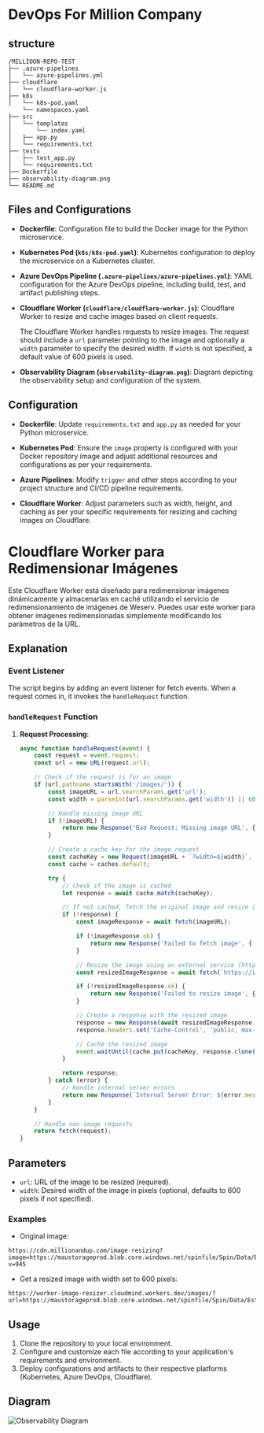 # DevOps For Million Company

## structure

```
/MILLIOON-REPO-TEST
├── .azure-pipelines
│   └── azure-pipelines.yml
├── cloudflare
│   └── cloudflare-worker.js
├── k8s
│   └── k8s-pod.yaml
    └── namespaces.yaml
├── src
│   └── templates
│       └── index.yaml
│   ├── app.py
│   └── requirements.txt
├── tests
│   ├── test_app.py
│   └── requirements.txt
├── Dockerfile
├── observability-diagram.png
└── README.md
```


## Files and Configurations

- **Dockerfile**: Configuration file to build the Docker image for the Python microservice.

- **Kubernetes Pod (`k8s/k8s-pod.yaml`)**: Kubernetes configuration to deploy the microservice on a Kubernetes cluster.

- **Azure DevOps Pipeline (`.azure-pipelines/azure-pipelines.yml`)**: YAML configuration for the Azure DevOps pipeline, including build, test, and artifact publishing steps.

- **Cloudflare Worker (`cloudflare/cloudflare-worker.js`)**: Cloudflare Worker to resize and cache images based on client requests.

  The Cloudflare Worker handles requests to resize images. The request should include a `url` parameter pointing to the image and optionally a `width` parameter to specify the desired width. If `width` is not specified, a default value of 600 pixels is used.

- **Observability Diagram (`observability-diagram.png`)**: Diagram depicting the observability setup and configuration of the system.

## Configuration

- **Dockerfile**: Update `requirements.txt` and `app.py` as needed for your Python microservice.

- **Kubernetes Pod**: Ensure the `image` property is configured with your Docker repository image and adjust additional resources and configurations as per your requirements.

- **Azure Pipelines**: Modify `trigger` and other steps according to your project structure and CI/CD pipeline requirements.

- **Cloudflare Worker**: Adjust parameters such as width, height, and caching as per your specific requirements for resizing and caching images on Cloudflare.

# Cloudflare Worker para Redimensionar Imágenes

Este Cloudflare Worker está diseñado para redimensionar imágenes dinámicamente y almacenarlas en caché utilizando el servicio de redimensionamiento de imágenes de Weserv. Puedes usar este worker para obtener imágenes redimensionadas simplemente modificando los parámetros de la URL.

## Explanation

### Event Listener

The script begins by adding an event listener for fetch events. When a request comes in, it invokes the `handleRequest` function.

### `handleRequest` Function

1. **Request Processing**:
   ```javascript
   async function handleRequest(event) {
       const request = event.request;
       const url = new URL(request.url);
   
       // Check if the request is for an image
       if (url.pathname.startsWith('/images/')) {
           const imageURL = url.searchParams.get('url');
           const width = parseInt(url.searchParams.get('width')) || 600; // Default width to 600 pixels
   
           // Handle missing image URL
           if (!imageURL) {
               return new Response('Bad Request: Missing image URL', { status: 400 });
           }
   
           // Create a cache key for the image request
           const cacheKey = new Request(imageURL + `?width=${width}`, request);
           const cache = caches.default;
   
           try {
               // Check if the image is cached
               let response = await cache.match(cacheKey);
   
               // If not cached, fetch the original image and resize it
               if (!response) {
                   const imageResponse = await fetch(imageURL);
   
                   if (!imageResponse.ok) {
                       return new Response('Failed to fetch image', { status: 502 });
                   }
   
                   // Resize the image using an external service (https://images.weserv.nl/)
                   const resizedImageResponse = await fetch(`https://images.weserv.nl/?url=${encodeURIComponent(imageURL)}&w=${width}`);
   
                   if (!resizedImageResponse.ok) {
                       return new Response('Failed to resize image', { status: 502 });
                   }
   
                   // Create a response with the resized image
                   response = new Response(await resizedImageResponse.blob(), resizedImageResponse.headers);
                   response.headers.set('Cache-Control', 'public, max-age=86400');
   
                   // Cache the resized image
                   event.waitUntil(cache.put(cacheKey, response.clone()));
               }
   
               return response;
           } catch (error) {
               // Handle internal server errors
               return new Response(`Internal Server Error: ${error.message}`, { status: 500 });
           }
       }
   
       // Handle non-image requests
       return fetch(request);
   }

## Parameters

- `url`: URL of the image to be resized (required).
- `width`: Desired width of the image in pixels (optional, defaults to 600 pixels if not specified).

### Examples

- Original image:

```plaintext
https://cdn.millionandup.com/image-resizing?image=https://maustorageprod.blob.core.windows.net/spinfile/Spin/Data/Estate/IMG/733595ac7750469d92325e641b1e6549.svg?v=945
```

- Get a resized image with width set to 600 pixels:

```plaintext
https://worker-image-resizer.cloudmind.workers.dev/images/?url=https://maustorageprod.blob.core.windows.net/spinfile/Spin/Data/Estate/IMG/733595ac7750469d92325e641b1e6549.svg
```

## Usage

1. Clone the repository to your local environment.
2. Configure and customize each file according to your application's requirements and environment.
3. Deploy configurations and artifacts to their respective platforms (Kubernetes, Azure DevOps, Cloudflare).

## Diagram

![Observability Diagram](observability-diagram.png)
